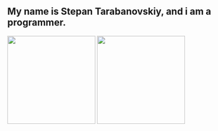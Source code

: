 ## My name is Stepan Tarabanovskiy, and i am a programmer.
<img src="![image](https://github.com/user-attachments/assets/24e2cd80-2e58-4110-a7cc-9facc5f67dd7)" width="200" height="200">
<img src="http://url.to/image.png" width="200" height="200">



<!--
**STEPANBARSIKOV/STEPANBARSIKOV** is a ✨ _special_ ✨ repository because its `README.md` (this file) appears on your GitHub profile.

Here are some ideas to get you started:

- 🔭 I’m currently working on ...
- 🌱 I’m currently learning ...
- 👯 I’m looking to collaborate on ...
- 🤔 I’m looking for help with ...
- 💬 Ask me about ...
- 📫 How to reach me: ...
- 😄 Pronouns: ...
- ⚡ Fun fact: ...
-->
